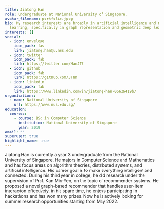 ```yaml
---
title: Jiatong Han
role: Undergraduate at National University of Singapore.
avatar_filename: portfolio.jpeg
bio: My research interests are broadly in artificial intelligence and machine
  learning, specifically in graph representation and geometric deep learning.
interests: []
social:
  - icon: envelope
    icon_pack: fas
    link: jiatong.han@u.nus.edu
  - icon: twitter
    icon_pack: fab
    link: https://twitter.com/HanJT7
  - icon: github
    icon_pack: fab
    link: https://github.com/JThh
  - icon: linkedin
    icon_pack: fab
    link: https://www.linkedin.com/in/jiatong-han-06636419b/
organizations:
  - name: National University of Singapore
    url: https://www.nus.edu.sg/
education:
  courses:
    - course: BSc in Computer Science
      institution: National University of Singapore
      year: 2019
email: ""
superuser: true
highlight_name: true
---
```

Jiatong Han is currently a year 3 undergraduate from the National University of Singapore. He majors in Computer Science and Mathematics and has focus areas on algorithm theories, distributed systems, and artificial intelligence. His career goal is to make everything intelligent and connected. During his third year in college, he did research under the supervision of Prof. Kan Min-Yen, on the topic of recommender systems. He proposed a novel graph-based recommender that handles user-item interaction effectively. In his spare time, he enjoys participating in hackathons and has won many prizes. Now he is actively looking for summer research opportunities starting from May 2022.